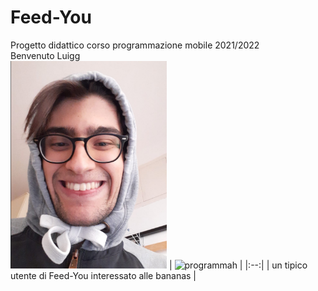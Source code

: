 # Feed-You
Progetto didattico corso programmazione mobile 2021/2022
<br/> Benvenuto Luigg
<br/> <img src="luigi_rafele.png" width="250">
| ![programmah](monke_app_dev.gif) |
|:--:|
| un tipico utente di Feed-You interessato alle bananas |
